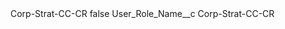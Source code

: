 <?xml version="1.0" encoding="UTF-8"?>
<CustomMetadata xmlns="http://soap.sforce.com/2006/04/metadata" xmlns:xsi="http://www.w3.org/2001/XMLSchema-instance" xmlns:xsd="http://www.w3.org/2001/XMLSchema">
    <label>Corp-Strat-CC-CR</label>
    <protected>false</protected>
    <values>
        <field>User_Role_Name__c</field>
        <value xsi:type="xsd:string">Corp-Strat-CC-CR</value>
    </values>
</CustomMetadata>
